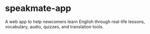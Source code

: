# speakmate-app
A web app to help newcomers learn English through real-life lessons, vocabulary, audio, quizzes, and translation tools.
